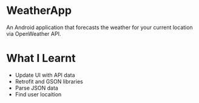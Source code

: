 # WeatherApp

An Android application that forecasts the weather for your current location via OpenWeather API.

# What I Learnt

* Update UI with API data
* Retrofit and GSON libraries
* Parse JSON data 
* Find user locaition
